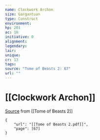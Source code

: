 ```yaml
---
name: Clockwork Archon
size: Gargantuan
type: Construct
environment: 
hp: 201
ac: 18
initiative: 0
alignment: 
legendary: 
lair: 
unique: 
cr: 13
tags: 
source: "Tome of Beasts 2: 67"
url: ""
---
```

# [[Clockwork Archon]]

[Source](zotero://open-pdf/library/items/9UQIAB6R?page=67) from [[Tome of Beasts 2]]

```pdf
{
	"url": "[[Tome of Beasts 2.pdf]]",
	"page": [67]
}
```

